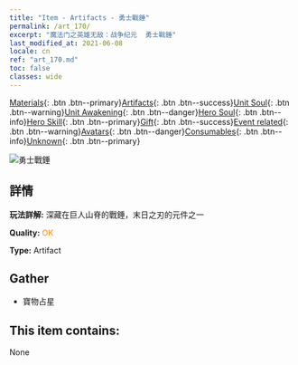 ```yaml
---
title: "Item - Artifacts - 勇士戰錘"
permalink: /art_170/
excerpt: "魔法门之英雄无敌：战争纪元  勇士戰錘"
last_modified_at: 2021-06-08
locale: cn
ref: "art_170.md"
toc: false
classes: wide
---
```

 [Materials](/ItemsCN/){: .btn .btn--primary}[Artifacts](/ItemsCN/Artifacts/){: .btn .btn--success}[Unit Soul](/ItemsCN/UnitSoul/){: .btn .btn--warning}[Unit Awakening](/ItemsCN/UnitAwakening/){: .btn .btn--danger}[Hero Soul](/ItemsCN/HeroSoul/){: .btn .btn--info}[Hero Skill](/ItemsCN/HeroSkill/){: .btn .btn--primary}[Gift](/ItemsCN/Gift/){: .btn .btn--success}[Event related](/ItemsCN/Events/){: .btn .btn--warning}[Avatars](/ItemsCN/Avatars/){: .btn .btn--danger}[Consumables](/ItemsCN/Consumables/){: .btn .btn--info}[Unknown](/ItemsCN/Unknown/){: .btn .btn--primary}

 ![勇士戰錘](/images/t/artifact_40445.png)

## 詳情
 **玩法詳解:** 深藏在巨人山脊的戰錘，末日之刃的元件之一

 **Quality:** <span style="color: #FF8C00">OK</span>

 **Type:** Artifact

## Gather

*    寶物占星 

## This item contains:

  None

